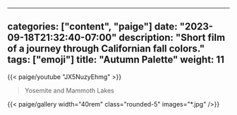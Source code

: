 
---
categories: ["content", "paige"]
date: "2023-09-18T21:32:40-07:00"
description: "Short film of a journey through Californian fall colors."
tags: ["emoji"]
title: "Autumn Palette"
weight: 11
---
{{< paige/youtube "JX5NuzyEhmg" >}}

> Yosemite and Mammoth Lakes

{{< paige/gallery width="40rem" class="rounded-5" images="*.jpg"  />}}

<!--
The MIT License (MIT)

Copyright (c) 2014 Steve Francia

Permission is hereby granted, free of charge, to any person obtaining a copy
of this software and associated documentation files (the "Software"), to deal
in the Software without restriction, including without limitation the rights
to use, copy, modify, merge, publish, distribute, sublicense, and/or sell
copies of the Software, and to permit persons to whom the Software is
furnished to do so, subject to the following conditions:

The above copyright notice and this permission notice shall be included in all
copies or substantial portions of the Software.

THE SOFTWARE IS PROVIDED "AS IS", WITHOUT WARRANTY OF ANY KIND, EXPRESS OR
IMPLIED, INCLUDING BUT NOT LIMITED TO THE WARRANTIES OF MERCHANTABILITY,
FITNESS FOR A PARTICULAR PURPOSE AND NONINFRINGEMENT. IN NO EVENT SHALL THE
AUTHORS OR COPYRIGHT HOLDERS BE LIABLE FOR ANY CLAIM, DAMAGES OR OTHER
LIABILITY, WHETHER IN AN ACTION OF CONTRACT, TORT OR OTHERWISE, ARISING FROM,
OUT OF OR IN CONNECTION WITH THE SOFTWARE OR THE USE OR OTHER DEALINGS IN THE
SOFTWARE.
-->
